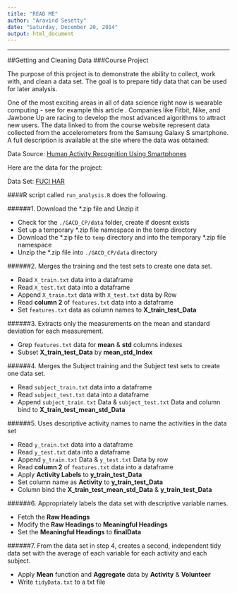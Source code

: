```yaml
---
title: "READ ME"
author: "Aravind Sesetty"
date: "Saturday, December 20, 2014"
output: html_document
---
```

- - -
##Getting and Cleaning Data 
###Course Project

The purpose of this project is to demonstrate the ability to collect, work with, and clean a data set. The goal is to prepare tidy data that can be used for later analysis.

One of the most exciting areas in all of data science right now is wearable computing - see for example this article . Companies like Fitbit, Nike, and Jawbone Up are racing to develop the most advanced algorithms to attract new users. The data linked to from the course website represent data collected from the accelerometers from the Samsung Galaxy S smartphone. A full description is available at the site where the data was obtained: 

Data Source: [Human Activity Recognition Using Smartphones ](http://archive.ics.uci.edu/ml/datasets/Human+Activity+Recognition+Using+Smartphones)

Here are the data for the project: 

Data Set: [FUCI HAR](https://d396qusza40orc.cloudfront.net/getdata%2Fprojectfiles%2FUCI%20HAR%20Dataset.zip)   

####R script called `run_analysis.R` does the following. 

######1. Download the \*.zip file and Unzip it
- Check for the `./GACD_CP/data` folder, create if doesnt exists
- Set up a temporary *.zip file namespace in the temp directory
- Download the \*.zip file to `temp` directory and into the temporary \*.zip file namespace
- Unzip the *.zip file into `./GACD_CP/data` directory

######2. Merges the training and the test sets to create one data set.
- Read `X_train.txt` data into a dataframe
- Read `X_test.txt` data into a dataframe
- Append `X_train.txt` data with `X_test.txt` data by Row
- Read **column 2** of `features.txt` data into a dataframe
- Set `features.txt` data as column names to **X_train_test_Data**

######3. Extracts only the measurements on the mean and standard deviation for each measurement.
- Grep `features.txt` data for **mean** & **std** columns indexes
- Subset **X_train_test_Data** by **mean_std_Index**

######4. Merges the Subject training and the Subject test sets to create one data set.
- Read `subject_train.txt` data into a dataframe
- Read `subject_test.txt` data into a dataframe
- Append `subject_train.txt` Data & `subject_test.txt` Data and column bind to **X_train_test_mean_std_Data**

######5. Uses descriptive activity names to name the activities in the data set
- Read `y_train.txt` data into a dataframe
- Read `y_test.txt` data into a dataframe
- Append `y_train.txt` Data & `y_test.txt` Data by row
- Read **column 2** of `features.txt` data into a dataframe
- Apply **Activity Labels** to **y_train_test_Data**
- Set column name as **Activity** to **y_train_test_Data**
- Column bind the **X_train_test_mean_std_Data** & **y_train_test_Data**

######6. Appropriately labels the data set with descriptive variable names. 
- Fetch the **Raw Headings**
- Modify the **Raw Headings** to **Meaningful Headings**
- Set the **Meaningful Headings** to **finalData**

######7. From the data set in step 4, creates a second, independent tidy data set with the average of each variable for each activity and each subject.
- Apply **Mean** function and **Aggregate** data by **Activity** & **Volunteer**
- Write `tidyData.txt` to a txt file